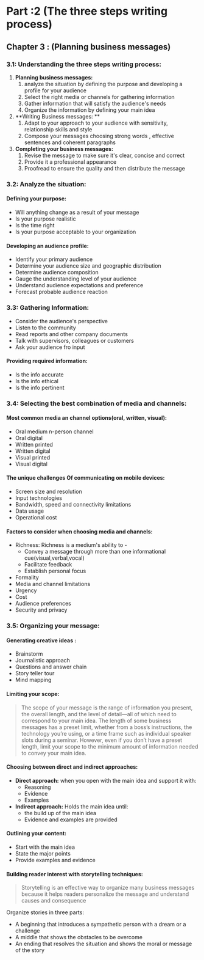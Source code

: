 # Part :2 (The three steps writing process)

## Chapter 3 : (Planning business messages)

### 3.1: Understanding the three steps writing process:

1. **Planning business messages:**
   1. analyze the situation by defining the purpose and developing a profile for your audience
   2. Select the right media or channels for gathering information
   3. Gather information that will satisfy the audience's needs
   4. Organize the information by defining your main idea
2. **Writing Business messages: **
   1. Adapt to your approach to your audience with sensitivity, relationship skills and style
   2. Compose your messages choosing strong words , effective sentences and coherent paragraphs
3. **Completing your business messages:**
   1. Revise the message to make sure it's clear, concise and correct
   2. Provide it a professional appearance
   3. Proofread to ensure the quality and then distribute the message

### 3.2: Analyze the situation:

#### Defining your purpose:

- Will anything change as a result of your message
- Is your purpose realistic
- Is the time right
- Is your purpose acceptable to your organization

#### Developing an audience profile:

- Identify your primary audience
- Determine your audience size and geographic distribution
- Determine audience composition 
- Gauge the understanding level of your audience
- Understand audience expectations and preference
- Forecast probable audience reaction

### 3.3: Gathering Information:

- Consider the audience's perspective
- Listen to the community
- Read reports and other company documents
- Talk with supervisors, colleagues or customers
- Ask your audience fro input

#### Providing required information:

- Is the info accurate 
- Is the info ethical
- Is the info pertinent

### 3.4: Selecting the best combination of media and channels:

#### Most common media an channel options(oral, written, visual):

- Oral medium  n-person channel
- Oral digital
- Written printed
- Written digital
- Visual printed
- Visual digital

#### The unique challenges Of communicating on mobile devices:

- Screen size and resolution
- Input technologies
- Bandwidth, speed and connectivity limitations
- Data usage 
- Operational cost

#### Factors to consider when choosing media and channels:

- Richness: Richness is a medium's ability to -
  - Convey a message through more than one informational cue(visual,verbal,vocal)
  - Facilitate feedback
  - Establish personal focus
- Formality
- Media and channel limitations
- Urgency
- Cost
- Audience preferences
- Security and privacy

### 3.5: Organizing your message:

#### Generating creative ideas :

- Brainstorm 
- Journalistic approach
- Questions and answer chain
- Story teller tour
- Mind mapping

#### Limiting your scope:

> The scope of your message is the range of information you present, the overall length, and the level of detail—all of which need to correspond to your main idea. The length of some business messages has a preset limit, whether from a boss’s instructions, the technology you’re using, or a time frame such as individual speaker slots during a seminar. However, even if you don’t have a preset length, limit your scope to the minimum amount of information needed to convey your main idea.

#### Choosing between direct and indirect approaches:

- **Direct approach:** when you open with the main idea and support it with:
  - Reasoning 
  - Evidence
  - Examples
- **Indirect approach:** Holds the main idea until: 
  - the build up of the main idea 
  - Evidence and examples are provided

#### Outlining your content:

- Start with the main idea
- State the major points
- Provide examples and evidence

#### Building reader interest with storytelling techniques:

> Storytelling is an effective way to organize many business messages because it helps readers personalize the message and understand
> causes and consequence

Organize stories in three parts: 

- A beginning that introduces a sympathetic person with a dream or a challenge
- A middle that shows the obstacles to be overcome
- An ending that resolves the situation and shows the moral or message of the story
